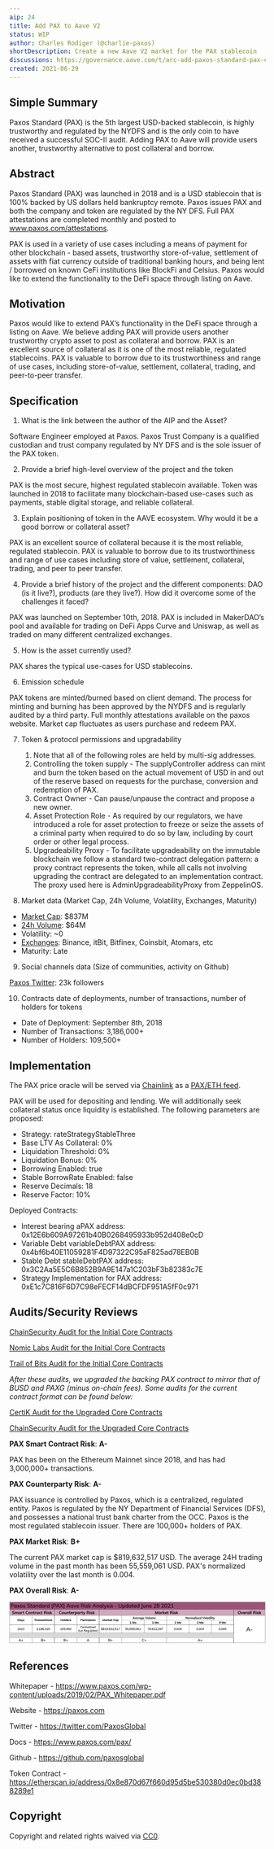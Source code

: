 ```yaml
---
aip: 24
title: Add PAX to Aave V2
status: WIP
author: Charles Rodiger (@charlie-paxos)
shortDescription: Create a new Aave V2 market for the PAX stablecoin
discussions: https://governance.aave.com/t/arc-add-paxos-standard-pax-collateral-borrow-support/3739
created: 2021-06-29
---
```


## Simple Summary

Paxos Standard (PAX) is the 5th largest USD-backed stablecoin, is highly trustworthy and regulated by the NYDFS and is the only coin to have received a successful SOC-II audit. Adding PAX to Aave will provide users another, trustworthy alternative to post collateral and borrow.

## Abstract

Paxos Standard (PAX) was launched in 2018 and is a USD stablecoin that is 100% backed by US dollars held bankruptcy remote. Paxos issues PAX and both the company and token are regulated by the NY DFS. Full PAX attestations are completed monthly and posted to www.paxos.com/attestations.

PAX is used in a variety of use cases including a means of payment for other blockchain - based assets, trustworthy store-of-value, settlement of assets with fiat currency outside of traditional banking hours, and being lent / borrowed on known CeFi institutions like BlockFi and Celsius. Paxos would like to extend the functionality to the DeFi space through listing on Aave.

## Motivation

Paxos would like to extend PAX’s functionality in the DeFi space through a listing on Aave. We believe adding PAX will provide users another trustworthy crypto asset to post as collateral and borrow. PAX is an excellent source of collateral as it is one of the most reliable, regulated stablecoins. PAX is valuable to borrow due to its trustworthiness and range of use cases, including store-of-value, settlement, collateral, trading, and peer-to-peer transfer.

## Specification

1. What is the link between the author of the AIP and the Asset?

Software Engineer employed at Paxos. Paxos Trust Company is a qualified custodian and trust company regulated by NY DFS and is the sole issuer of the PAX token.

2. Provide a brief high-level overview of the project and the token

PAX is the most secure, highest regulated stablecoin available. Token was launched in 2018 to facilitate many blockchain-based use-cases such as payments, stable digital storage, and reliable collateral.

3. Explain positioning of token in the AAVE ecosystem. Why would it be a good borrow or collateral asset?

PAX is an excellent source of collateral because it is the most reliable, regulated stablecoin. PAX is valuable to borrow due to its trustworthiness and range of use cases including store of value, settlement, collateral, trading, and peer to peer transfer.

4. Provide a brief history of the project and the different components: DAO (is it live?), products (are they live?). How did it overcome some of the challenges it faced?

PAX was launched on September 10th, 2018. PAX is included in MakerDAO’s pool and available for trading on DeFi Apps Curve and Uniswap, as well as traded on many different centralized exchanges.

5. How is the asset currently used?

PAX shares the typical use-cases for USD stablecoins.

6. Emission schedule

    
PAX tokens are minted/burned based on client demand. The process for minting and burning has been approved by the NYDFS and is regularly audited by a third party. Full monthly attestations available on the paxos website. Market cap fluctuates as users purchase and redeem PAX.

7. Token & protocol permissions and upgradability
    1. Note that all of the following roles are held by multi-sig addresses.
    2. Controlling the token supply - The supplyController address can mint and burn the token based on the actual movement of USD in and out of the reserve based on requests for the purchase, conversion and redemption of PAX.
    3. Contract Owner - Can pause/unpause the contract and propose a new owner.
    4. Asset Protection Role - As required by our regulators, we have introduced a role for asset protection to freeze or seize the assets of a criminal party when required to do so by law, including by court order or other legal process.
    5. Upgradeability Proxy - To facilitate upgradeability on the immutable blockchain we follow a standard two-contract delegation pattern: a proxy contract represents the token, while all calls not involving upgrading the contract are delegated to an implementation contract. The proxy used here is AdminUpgradeabilityProxy from ZeppelinOS.
    

8. Market data (Market Cap, 24h Volume, Volatility, Exchanges, Maturity)

* [Market Cap](https://etherscan.io/token/0x8e870d67f660d95d5be530380d0ec0bd388289e1): $837M
* [24h Volume](https://www.coingecko.com/en/coins/paxos-standard): $64M
* Volatility: ~0
* [Exchanges](https://www.coingecko.com/en/coins/paxos-standard#markets): Binance, itBit, Bitfinex, Coinsbit, Atomars, etc
* Maturity: Late

9. Social channels data (Size of communities, activity on Github)
   
[Paxos Twitter](https://twitter.com/PaxosGlobal): 23k followers

10. Contracts date of deployments, number of transactions, number of holders for tokens

* Date of Deployment: September 8th, 2018
* Number of Transactions: 3,186,000+ 
* Number of Holders: 109,500+

## Implementation

The PAX price oracle will be served via [Chainlink](http://chain.link) as a [PAX/ETH feed](https://data.chain.link/ethereum/mainnet/crypto-eth/pax-eth). 

PAX will be used for depositing and lending. We will additionally seek collateral status once liquidity is established. The following parameters are proposed:

- Strategy: rateStrategyStableThree
- Base LTV As Collateral: 0%
- Liquidation Threshold: 0%
- Liquidation Bonus: 0%
- Borrowing Enabled: true
- Stable BorrowRate Enabled: false
- Reserve Decimals: 18
- Reserve Factor: 10%

Deployed Contracts:
- Interest bearing aPAX address: 0x12E6b609A97261b40B0268495933b952d408e0cD 
- Variable Debt variableDebtPAX address: 0x4bf6b40E11059281F4D97322C95aF825ad78EB0B 
- Stable Debt stableDebtPAX address: 0x3C2Aa5E5C6B852B9A9E147a1C203bF3b82383c7E
- Strategy Implementation for PAX address: 0xE1c7C816F6D7C98eFECF14dBCFDF951A5fF0c971

## Audits/Security Reviews

[ChainSecurity Audit for the Initial Core Contracts](https://github.com/paxosglobal/pax-contracts/blob/master/audit-reports/ChainSecurity_Audit_Report.pdf)

[Nomic Labs Audit for the Initial Core Contracts](https://github.com/paxosglobal/pax-contracts/blob/master/audit-reports/Nomic_Labs_Audit_Report.pdf)

[Trail of Bits Audit for the Initial Core Contracts](https://github.com/paxosglobal/pax-contracts/blob/master/audit-reports/Trail_of_Bits_Audit_Report.pdf)

*After these audits, we upgraded the backing PAX contract to mirror that of BUSD and PAXG (minus on-chain fees). Some audits for the current contract format can be found below:*

[CertiK Audit for the Upgraded Core Contracts](https://github.com/paxosglobal/paxos-gold-contract/blob/master/audit-reports/paxg-audits/CertiK_Verification_Report_for_Paxos.pdf)

[ChainSecurity Audit for the Upgraded Core Contracts](https://github.com/paxosglobal/paxos-gold-contract/blob/master/audit-reports/paxg-audits/ChainSecurity_PAXOS-GOLD.pdf)

**PAX Smart Contract Risk**: **A-**

PAX has been on the Ethereum Mainnet since 2018, and has had 3,000,000+ transactions.

**PAX Counterparty Risk**: **A-**

PAX issuance is controlled by Paxos, which is a centralized, regulated entity. Paxos is regulated by the NY Department of Financial Services (DFS), and possesses a national trust bank charter from the OCC. Paxos is the most regulated stablecoin issuer.
There are 100,000+ holders of PAX.

**PAX Market Risk**: **B+**

The current PAX market cap is $819,632,517 USD. The average 24H trading volume in the past month has been 55,559,061 USD. PAX's normalized volatility over the last month is 0.004.

**PAX Overall Risk**: **A-**

![PAX Risk Analysis](../assets/AIP-23/aip23-img.png?raw=true "PAX Risk Analysis")

## References

Whitepaper - https://www.paxos.com/wp-content/uploads/2019/02/PAX_Whitepaper.pdf

Website - https://paxos.com

Twitter - https://twitter.com/PaxosGlobal

Docs - https://www.paxos.com/pax/

Github - https://github.com/paxosglobal

Token Contract - https://etherscan.io/address/0x8e870d67f660d95d5be530380d0ec0bd388289e1

## Copyright

Copyright and related rights waived via [CC0](https://creativecommons.org/publicdomain/zero/1.0/).
